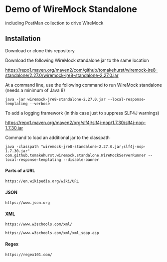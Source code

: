# Demo of WireMock Standalone

including PostMan collection to drive WireMock

## Installation
Download or clone this repository

Download the following WireMock standalone jar to the same location

https://repo1.maven.org/maven2/com/github/tomakehurst/wiremock-jre8-standalone/2.27.0/wiremock-jre8-standalone-2.27.0.jar

At a command line, use the following command to run WireMock standalone (needs a minimum of Java 8)

    java -jar wiremock-jre8-standalone-2.27.0.jar --local-response-templating --verbose



To add a logging framework (in this case just to suppress SLF4J warnings)

https://repo1.maven.org/maven2/org/slf4j/slf4j-nop/1.7.30/slf4j-nop-1.7.30.jar

Command to load an additional jar to the classpath

    java -classpath "wiremock-jre8-standalone-2.27.0.jar;slf4j-nop-1.7.30.jar" com.github.tomakehurst.wiremock.standalone.WireMockServerRunner --local-response-templating --disable-banner


#### Parts of a URL
    https://en.wikipedia.org/wiki/URL

#### JSON
    https://www.json.org

#### XML
    https://www.w3schools.com/xml/

    https://www.w3schools.com/xml/xml_soap.asp

#### Regex
    https://regex101.com/

